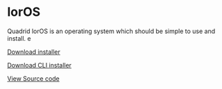 # lorOS
Quadrid lorOS is an operating system which should be simple to use and install.
e

[Download installer](about:blank)

[Download CLI installer](https://github.com/Quadrid/lorOS/releases/download/v0.1/lorOS.zip)

[View Source code](https://github.com/Quadrid/lorOS)
